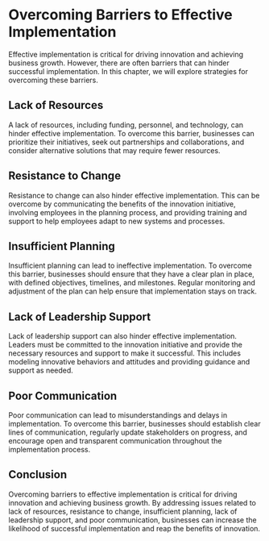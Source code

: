 Overcoming Barriers to Effective Implementation
==========================================================================

Effective implementation is critical for driving innovation and achieving business growth. However, there are often barriers that can hinder successful implementation. In this chapter, we will explore strategies for overcoming these barriers.

Lack of Resources
-----------------

A lack of resources, including funding, personnel, and technology, can hinder effective implementation. To overcome this barrier, businesses can prioritize their initiatives, seek out partnerships and collaborations, and consider alternative solutions that may require fewer resources.

Resistance to Change
--------------------

Resistance to change can also hinder effective implementation. This can be overcome by communicating the benefits of the innovation initiative, involving employees in the planning process, and providing training and support to help employees adapt to new systems and processes.

Insufficient Planning
---------------------

Insufficient planning can lead to ineffective implementation. To overcome this barrier, businesses should ensure that they have a clear plan in place, with defined objectives, timelines, and milestones. Regular monitoring and adjustment of the plan can help ensure that implementation stays on track.

Lack of Leadership Support
--------------------------

Lack of leadership support can also hinder effective implementation. Leaders must be committed to the innovation initiative and provide the necessary resources and support to make it successful. This includes modeling innovative behaviors and attitudes and providing guidance and support as needed.

Poor Communication
------------------

Poor communication can lead to misunderstandings and delays in implementation. To overcome this barrier, businesses should establish clear lines of communication, regularly update stakeholders on progress, and encourage open and transparent communication throughout the implementation process.

Conclusion
----------

Overcoming barriers to effective implementation is critical for driving innovation and achieving business growth. By addressing issues related to lack of resources, resistance to change, insufficient planning, lack of leadership support, and poor communication, businesses can increase the likelihood of successful implementation and reap the benefits of innovation.
